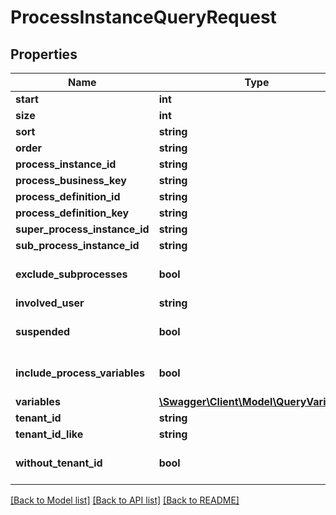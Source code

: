 # ProcessInstanceQueryRequest

## Properties
Name | Type | Description | Notes
------------ | ------------- | ------------- | -------------
**start** | **int** |  | [optional] 
**size** | **int** |  | [optional] 
**sort** | **string** |  | [optional] 
**order** | **string** |  | [optional] 
**process_instance_id** | **string** |  | [optional] 
**process_business_key** | **string** |  | [optional] 
**process_definition_id** | **string** |  | [optional] 
**process_definition_key** | **string** |  | [optional] 
**super_process_instance_id** | **string** |  | [optional] 
**sub_process_instance_id** | **string** |  | [optional] 
**exclude_subprocesses** | **bool** |  | [optional] [default to false]
**involved_user** | **string** |  | [optional] 
**suspended** | **bool** |  | [optional] [default to false]
**include_process_variables** | **bool** |  | [optional] [default to false]
**variables** | [**\Swagger\Client\Model\QueryVariable[]**](QueryVariable.md) |  | [optional] 
**tenant_id** | **string** |  | [optional] 
**tenant_id_like** | **string** |  | [optional] 
**without_tenant_id** | **bool** |  | [optional] [default to false]

[[Back to Model list]](../README.md#documentation-for-models) [[Back to API list]](../README.md#documentation-for-api-endpoints) [[Back to README]](../README.md)


